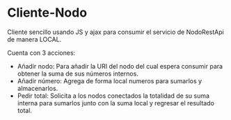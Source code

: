 # Cliente-Nodo

Cliente sencillo usando JS y ajax para consumir el servicio de NodoRestApi de manera LOCAL.

Cuenta con 3 acciones:

- Añadir nodo: Para añadir la URI del nodo del cual espera consumir para obtener la suma de sus números internos.
- Añadir número: Agrega de forma local numeros para sumarlos y almacenarlos.
- Pedir total: Solicita a los nodos conectados la totalidad de su suma interna para sumarlos junto con la suma local y regresar el resultado total.


